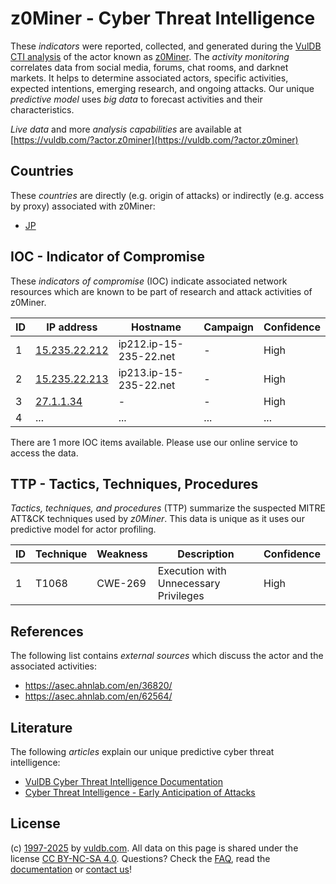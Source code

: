 # z0Miner - Cyber Threat Intelligence

These _indicators_ were reported, collected, and generated during the [VulDB CTI analysis](https://vuldb.com/?kb.cti) of the actor known as [z0Miner](https://vuldb.com/?actor.z0miner). The _activity monitoring_ correlates data from social media, forums, chat rooms, and darknet markets. It helps to determine associated actors, specific activities, expected intentions, emerging research, and ongoing attacks. Our unique _predictive model_ uses _big data_ to forecast activities and their characteristics.

_Live data_ and more _analysis capabilities_ are available at [https://vuldb.com/?actor.z0miner](https://vuldb.com/?actor.z0miner)

## Countries

These _countries_ are directly (e.g. origin of attacks) or indirectly (e.g. access by proxy) associated with z0Miner:

* [JP](https://vuldb.com/?country.jp)

## IOC - Indicator of Compromise

These _indicators of compromise_ (IOC) indicate associated network resources which are known to be part of research and attack activities of z0Miner.

ID | IP address | Hostname | Campaign | Confidence
-- | ---------- | -------- | -------- | ----------
1 | [15.235.22.212](https://vuldb.com/?ip.15.235.22.212) | ip212.ip-15-235-22.net | - | High
2 | [15.235.22.213](https://vuldb.com/?ip.15.235.22.213) | ip213.ip-15-235-22.net | - | High
3 | [27.1.1.34](https://vuldb.com/?ip.27.1.1.34) | - | - | High
4 | ... | ... | ... | ...

There are 1 more IOC items available. Please use our online service to access the data.

## TTP - Tactics, Techniques, Procedures

_Tactics, techniques, and procedures_ (TTP) summarize the suspected MITRE ATT&CK techniques used by _z0Miner_. This data is unique as it uses our predictive model for actor profiling.

ID | Technique | Weakness | Description | Confidence
-- | --------- | -------- | ----------- | ----------
1 | T1068 | CWE-269 | Execution with Unnecessary Privileges | High

## References

The following list contains _external sources_ which discuss the actor and the associated activities:

* https://asec.ahnlab.com/en/36820/
* https://asec.ahnlab.com/en/62564/

## Literature

The following _articles_ explain our unique predictive cyber threat intelligence:

* [VulDB Cyber Threat Intelligence Documentation](https://vuldb.com/?kb.cti)
* [Cyber Threat Intelligence - Early Anticipation of Attacks](https://www.scip.ch/en/?labs.20201022)

## License

(c) [1997-2025](https://vuldb.com/?kb.changelog) by [vuldb.com](https://vuldb.com/?kb.about). All data on this page is shared under the license [CC BY-NC-SA 4.0](https://creativecommons.org/licenses/by-nc-sa/4.0/). Questions? Check the [FAQ](https://vuldb.com/?kb.faq), read the [documentation](https://vuldb.com/?kb) or [contact us](https://vuldb.com/?contact)!
